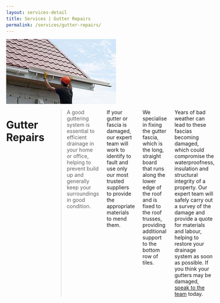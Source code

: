 ```yaml
---
layout: services-detail
title: Services | Gutter Repairs
permalink: /services/gutter-repairs/
---
```


<div class="jx-page-sidebar">
    <div class="row">
        <div class="six columns"><img src="/images/services/gutter_repairs.jpg" alt="Gutter Repairs" /></div>
        <div class="ten columns">
            <h1>Gutter Repairs</h1>
            <blockquote>A good guttering system is essential to efficient drainage in your home or office, helping to prevent build up and generally keep your surroundings in good condition.</blockquote> 
            <p> If your gutter or fascia is damaged, our expert team will work to identify to fault and use only our most trusted suppliers to provide the appropriate materials to mend them.</p>
            <p>We specialise in fixing the gutter fascia, which is the long, straight board that runs along the lower edge of the roof and is fixed to the roof trusses, providing additional support to the bottom row of tiles. </p>
            <p>Years of bad weather can lead to these fascias becoming damaged, which could compromise the waterproofness, insulation and structural integrity of a property. Our expert team will safely carry out a survey of the damage and provide a quote for materials and labour, helping to restore your drainage system as soon as possible. If you think your gutters may be damaged, <a href="/contact-us/">speak to the team</a> today.</p>
        </div>
    </div>
</div>